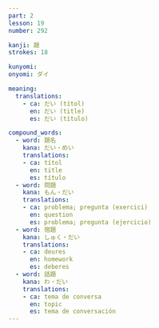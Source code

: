 ```yaml
---
part: 2
lesson: 19
number: 292

kanji: 題
strokes: 18

kunyomi:
onyomi: ダイ

meaning:
  translations:
    - ca: だい (títol)
      en: だい (title)
      es: だい (título)

compound_words:
  - word: 題名
    kana: だい・めい
    translations:
    - ca: títol
      en: title
      es: título
  - word: 問題
    kana: もん・だい
    translations:
    - ca: problema; pregunta (exercici)
      en: question
      es: problema; pregunta (ejercicio)
  - word: 宿題
    kana: しゅく・だい
    translations:
    - ca: deures
      en: homework
      es: deberes
  - word: 話題
    kana: わ・だい
    translations:
    - ca: tema de conversa
      en: topic
      es: tema de conversación
---
```


